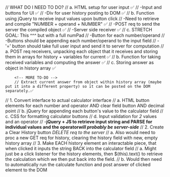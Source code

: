 // WHAT DO I NEED TO DO?
    <!-- Have User input -->
        // a. HTML setup for user input ✅
            // -Input and buttons for UI ✅
            // -Div for user history posting to DOM ✅
        // b. Function using jQuery to receive input values upon button click
            // -Need to retrieve and compile "NUMBER + operand + NUMBER" ✅
            // -POST req to send the server the compiled object ✅
                // -Server side receiver ✅
        // c. STRETCH GOAL: This ^^^ but with a full numPad
            // -Button for each number/operand
                // -Buttons should be appending each number/operand to the input field
            // -'=' button should take full user input and send it to server for computation
    <!-- Have Server-side input retrieval -->
        // a. POST req receivers, unpacking each object that it receives and storing them in arrays for history + variables for current ✅
        // b. Function for taking received variables and computing the answer ✅
        // c. Storing answer as object in history array ✅


        <!-- MORE TO-DO -->
        // Extract current answer from object within history array (maybe put it into a different property) so it can be posted on the DOM separately.✅


<!-- STRETCH GOAL TO-DO? -->
// 1. Convert interface to actual calculator interface
    // a. HTML button elements for each number and operator AND clear field button AND decimal point
    // b. jQuery for appending each button's value to the calculator field
    // c. CSS for formatting calculator buttons
    // d. Input validation for *2* values and an operator
        // -**jQuery + JS to retrieve input string and PARSE for individual values and the operator*will probably be server-side***
// 2. Create a Clear History button *DELETE req to the server*
    // a. Also would need to proc a new GET req for history, clearing the history field with new, empty history array
// 3. Make EACH history element an interactable piece, that when clicked it inputs the string BACK into the calculator field
    // a. Might just be a click listener for the history elements, then $(this).text() to retrieve the calculation which we then put back into the field.
    // b. Would then need to automatically run the calculate function and post answer of clicked element to the DOM 
